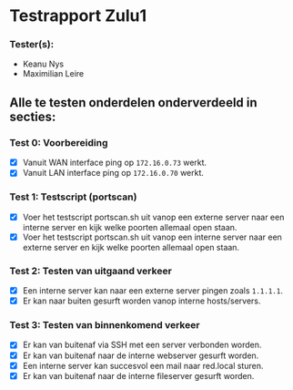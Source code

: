 # Testrapport Zulu1
### Tester(s): 
- Keanu Nys
- Maximilian Leire

## Alle te testen onderdelen onderverdeeld in secties:

### Test 0: Voorbereiding
- [x] Vanuit WAN interface ping op `172.16.0.73` werkt.
- [x] Vanuit LAN interface ping op `172.16.0.70` werkt.

### Test 1: Testscript (portscan)
- [x] Voer het testscript portscan.sh uit vanop een externe server naar een interne server en kijk welke poorten allemaal open staan.
- [x] Voer het testscript portscan.sh uit vanop een interne server naar een externe server en kijk welke poorten allemaal open staan.

### Test 2: Testen van uitgaand verkeer
- [x] Een interne server kan naar een externe server pingen zoals `1.1.1.1`.
- [x] Er kan naar buiten gesurft worden vanop interne hosts/servers.

### Test 3: Testen van binnenkomend verkeer
- [x] Er kan van buitenaf via SSH met een server verbonden worden.
- [x] Er kan van buitenaf naar de interne webserver gesurft worden.
- [x] Een interne server kan succesvol een mail naar red.local sturen.
- [x] Er kan van buitenaf naar de interne fileserver gesurft worden.
